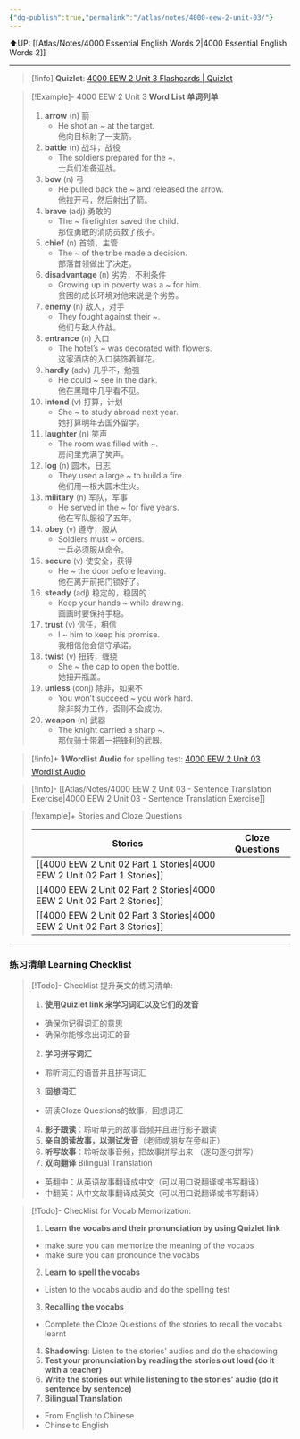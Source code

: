```yaml
---
{"dg-publish":true,"permalink":"/atlas/notes/4000-eew-2-unit-03/"}
---
```


⬆️UP: [[Atlas/Notes/4000 Essential English Words 2\|4000 Essential English Words 2]]

---
> [!info] **Quizlet**:  [4000 EEW 2 Unit 3 Flashcards | Quizlet]()

> [!Example]- 4000 EEW 2 Unit 3 **Word List 单词列单**
> 1. **arrow** (n) 箭
>     - He shot an ~ at the target.  
>         他向目标射了一支箭。
> 2. **battle** (n) 战斗，战役
>     - The soldiers prepared for the ~.  
>         士兵们准备迎战。
> 3. **bow** (n) 弓
>     - He pulled back the ~ and released the arrow.  
>         他拉开弓，然后射出了箭。
> 4. **brave** (adj) 勇敢的
>     - The ~ firefighter saved the child.  
>         那位勇敢的消防员救了孩子。
> 5. **chief** (n) 首领，主管
>     - The ~ of the tribe made a decision.  
>         部落首领做出了决定。
> 6. **disadvantage** (n) 劣势，不利条件
>     - Growing up in poverty was a ~ for him.  
>         贫困的成长环境对他来说是个劣势。
> 7. **enemy** (n) 敌人，对手
>     - They fought against their ~.  
>         他们与敌人作战。
> 8. **entrance** (n) 入口
>     - The hotel’s ~ was decorated with flowers.  
>         这家酒店的入口装饰着鲜花。
> 9. **hardly** (adv) 几乎不，勉强
>     - He could ~ see in the dark.  
>         他在黑暗中几乎看不见。
> 10. **intend** (v) 打算，计划
>     - She ~ to study abroad next year.  
>         她打算明年去国外留学。
> 11. **laughter** (n) 笑声
>     - The room was filled with ~.  
>         房间里充满了笑声。
> 12. **log** (n) 圆木，日志
>     - They used a large ~ to build a fire.  
>         他们用一根大圆木生火。
> 13. **military** (n) 军队，军事
>     - He served in the ~ for five years.  
>         他在军队服役了五年。
> 14. **obey** (v) 遵守，服从
>     - Soldiers must ~ orders.  
>         士兵必须服从命令。
> 15. **secure** (v) 使安全，获得
>     - He ~ the door before leaving.  
>         他在离开前把门锁好了。
> 16. **steady** (adj) 稳定的，稳固的
>     - Keep your hands ~ while drawing.  
>         画画时要保持手稳。
> 17. **trust** (v) 信任，相信
>     - I ~ him to keep his promise.  
>         我相信他会信守承诺。
> 18. **twist** (v) 扭转，缠绕
>     - She ~ the cap to open the bottle.  
>         她扭开瓶盖。
> 19. **unless** (conj) 除非，如果不
>     - You won’t succeed ~ you work hard.  
>         除非努力工作，否则不会成功。
> 20. **weapon** (n) 武器
>     - The knight carried a sharp ~.  
>         那位骑士带着一把锋利的武器。


> [!info]+ 🎙️**Wordlist Audio** for spelling test: [4000 EEW 2 Unit 03 Wordlist Audio]()

> [!info]- [[Atlas/Notes/4000 EEW 2 Unit 03 -  Sentence Translation Exercise\|4000 EEW 2 Unit 03 -  Sentence Translation Exercise]]

> [!example]+ Stories and Cloze Questions
> 
> | Stories                               | Cloze Questions |
> | ------------------------------------- | --------------- |
>| [[4000 EEW 2 Unit 02 Part 1 Stories\|4000 EEW 2 Unit 02 Part 1 Stories]] |                 |
> | [[4000 EEW 2 Unit 02 Part 2 Stories\|4000 EEW 2 Unit 02 Part 2 Stories]] |                 |
> | [[4000 EEW 2 Unit 02 Part 3 Stories\|4000 EEW 2 Unit 02 Part 3 Stories]] |                 |


---

### 练习清单 Learning Checklist

> [!Todo]- Checklist 提升英文的练习清单:
> 1. **使用Quizlet link 来学习词汇以及它们的发音** 
>	- 确保你记得词汇的意思 
>	- 确保你能够念出词汇的音 
> 2. **学习拼写词汇** 
>	- 聆听词汇的语音并且拼写词汇 
> 3. **回想词汇**
>	- 研读Cloze Questions的故事，回想词汇 
> 4. **影子跟读**：聆听单元的故事音频并且进行影子跟读 
> 5. **亲自朗读故事，以测试发音**（老师或朋友在旁纠正）
> 6. **听写故事**：聆听故事音频，把故事拼写出来 （逐句逐句拼写）
> 7. **双向翻译** Bilingual Translation 
>	- 英翻中：从英语故事翻译成中文（可以用口说翻译或书写翻译）
>	- 中翻英：从中文故事翻译成英文（可以用口说翻译或书写翻译）

> [!Todo]- Checklist for Vocab Memorization:
> 
> 1. **Learn the vocabs and their pronunciation by using Quizlet link**
>	- make sure you can memorize the meaning of the vocabs
>	- make sure you can pronounce the vocabs
> 2. **Learn to spell the vocabs**
>	- Listen to the vocabs audio and do the spelling test
> 3. **Recalling the vocabs**
>	- Complete the Cloze Questions of the stories to recall the vocabs learnt
> 4. **Shadowing**: Listen to the stories' audios and do the shadowing
> 5. **Test your pronunciation by reading the stories out loud (do it with a teacher)**
> 6. **Write the stories out while listening to the stories' audio (do it sentence by sentence)**
> 7. **Bilingual Translation** 
> 	- From English to Chinese
> 	- Chinse to English

